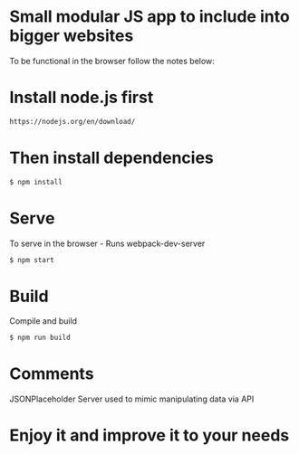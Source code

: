 # Small modular JS app to include into bigger websites

To be functional in the browser follow the notes below:

# Install node.js first

```sh
https://nodejs.org/en/download/
```

# Then install dependencies

```sh
$ npm install
```

# Serve

To serve in the browser - Runs webpack-dev-server

```sh
$ npm start
```

# Build

Compile and build

```sh
$ npm run build
```

# Comments

JSONPlaceholder Server used to mimic manipulating data via API

# Enjoy it and improve it to your needs
